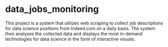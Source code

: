 # data_jobs_monitoring
This project is a system that utilizes web scraping to collect job descriptions for data science positions from Indeed.com on a daily basis. The system then analyses the collected data and displays the most in-demand technologies for data science in the form of interactive visuals.

